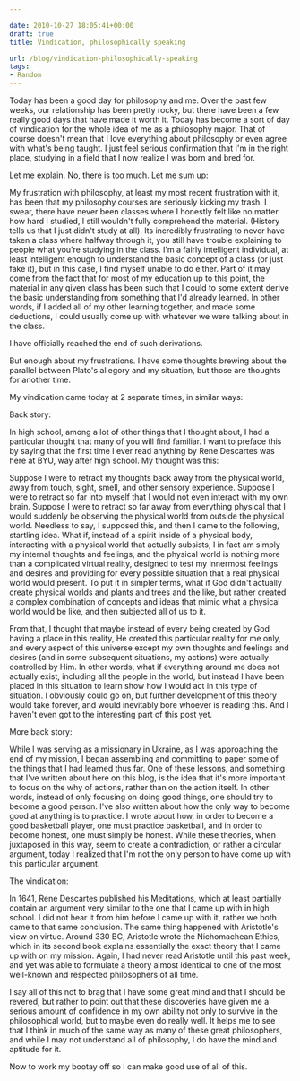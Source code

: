 ```yaml
---

date: 2010-10-27 18:05:41+00:00
draft: true
title: Vindication, philosophically speaking

url: /blog/vindication-philosophically-speaking
tags:
- Random
---
```


Today has been a good day for philosophy and me. Over the past few weeks, our relationship has been pretty rocky, but there have been a few really good days that have made it worth it. Today has become a sort of day of vindication for the whole idea of me as a philosophy major. That of course doesn't mean that I love everything about philosophy or even agree with what's being taught. I just feel serious confirmation that I'm in the right place, studying in a field that I now realize I was born and bred for.




Let me explain. No, there is too much. Let me sum up:




My frustration with philosophy, at least my most recent frustration with it, has been that my philosophy courses are seriously kicking my trash. I swear, there have never been classes where I honestly felt like no matter how hard I studied, I still wouldn't fully comprehend the material. (History tells us that I just didn't study at all). Its incredibly frustrating to never have taken a class where halfway through it, you still have trouble explaining to people what you're studying in the class. I'm a fairly intelligent individual, at least intelligent enough to understand the basic concept of a class (or just fake it), but in this case, I find myself unable to do either. Part of it may come from the fact that for most of my education up to this point, the material in any given class has been such that I could to some extent derive the basic understanding from something that I'd already learned. In other words, if I added all of my other learning together, and made some deductions, I could usually come up with whatever we were talking about in the class.




I have officially reached the end of such derivations.




But enough about my frustrations. I have some thoughts brewing about the parallel between Plato's allegory and my situation, but those are thoughts for another time.




My vindication came today at 2 separate times, in similar ways:




Back story:




In high school, among a lot of other things that I thought about, I had a particular thought that many of you will find familiar. I want to preface this by saying that the first time I ever read anything by Rene Descartes was here at BYU, way after high school. My thought was this:




Suppose I were to retract my thoughts back away from the physical world, away from touch, sight, smell, and other sensory experience. Suppose I were to retract so far into myself that I would not even interact with my own brain. Suppose I were to retract so far away from everything physical that I would suddenly be observing the physical world from outside the physical world. Needless to say, I supposed this, and then I came to the following, startling idea. What if, instead of a spirit inside of a physical body, interacting with a physical world that actually subsists, I in fact am simply my internal thoughts and feelings, and the physical world is nothing more than a complicated virtual reality, designed to test my innermost feelings and desires and providing for every possible situation that a real physical world would present. To put it in simpler terms, what if God didn't actually create physical worlds and plants and trees and the like, but rather created a complex combination of concepts and ideas that mimic what a physical world would be like, and then subjected all of us to it.




From that, I thought that maybe instead of every being created by God having a place in this reality, He created this particular reality for me only, and every aspect of this universe except my own thoughts and feelings and desires (and in some subsequent situations, my actions) were actually controlled by Him. In other words, what if everything around me does not actually exist, including all the people in the world, but instead I have been placed in this situation to learn show how I would act in this type of situation. I obviously could go on, but further development of this theory would take forever, and would inevitably bore whoever is reading this. And I haven't even got to the interesting part of this post yet.




More back story:




While I was serving as a missionary in Ukraine, as I was approaching the end of my mission, I began assembling and committing to paper some of the things that I had learned thus far. One of these lessons, and something that I've written about here on this blog, is the idea that it's more important to focus on the why of actions, rather than on the action itself. In other words, instead of only focusing on doing good things, one should try to become a good person. I've also written about how the only way to become good at anything is to practice. I wrote about how, in order to become a good basketball player, one must practice basketball, and in order to become honest, one must simply be honest. While these theories, when juxtaposed in this way, seem to create a contradiction, or rather a circular argument, today I realized that I'm not the only person to have come up with this particular argument.




The vindication:




In 1641, Rene Descartes published his Meditations, which at least partially contain an argument very similar to the one that I came up with in high school. I did not hear it from him before I came up with it, rather we both came to that same conclusion. The same thing happened with Aristotle's view on virtue. Around 330 BC, Aristotle wrote the Nichomachean Ethics, which in its second book explains essentially the exact theory that I came up with on my mission. Again, I had never read Aristotle until this past week, and yet was able to formulate a theory almost identical to one of the most well-known and respected philosophers of all time.




I say all of this not to brag that I have some great mind and that I should be revered, but rather to point out that these discoveries have given me a serious amount of confidence in my own ability not only to survive in the philosophical world, but to maybe even do really well. It helps me to see that I think in much of the same way as many of these great philosophers, and while I may not understand all of philosophy, I do have the mind and aptitude for it.




Now to work my bootay off so I can make good use of all of this. 
